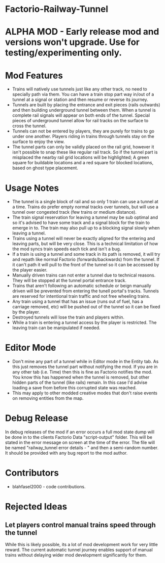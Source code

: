 # Factorio-Railway-Tunnel

ALPHA MOD - Early release mod and versions won't upgrade. Use for testing/experimenting only.
==============================


Mod Features
===========

- Trains will natively use tunnels just like any other track, no need to specially path via them. You can have a train stop part way in/out of a tunnel at a signal or station and then resume or reverse its journey.
- Tunnels are built by placing the entrance and exit pieces (rails outwards) and then building underground tunnel between them. When a tunnel is complete rail signals will appear on both ends of the tunnel. Special pieces of underground tunnel allow for rail tracks on the surface to cross the tunnel.
- Tunnels can not be entered by players, they are purely for trains to go under one another. Players riding in trains through tunnels stay on the surface to enjoy the view.
- The tunnel parts can only be validly placed on the rail grid, however it isn't possible to snap these like regular rail track. So if the tunnel part is misplaced the nearby rail grid locations will be highlighted; A green square for buildable locations and a red square for blocked locations, based on ghost type placement.


Usage Notes
===============

- The tunnel is a single block of rail and so only 1 train can use a tunnel at a time. Trains do prefer empty normal tracks over tunnels, but will use a tunnel over congested track (few trains or medium distance).
- The train signal reservation for leaving a tunnel may be sub optimal and so it's advised to have some track and a signal block for the train to emerge in to. The train may also pull up to a blocking signal slowly when leaving a tunnel.
- Trains using a tunnel will never be exactly aligned for the entering and leaving parts, but will be very close. This is a technical limitation of how the mod syncs train speeds each tick and isn't a bug.
- If a train is using a tunnel and some track in its path is removed, it will try and repath like normal Factorio (forwards/backwards) from the tunnel. If it can't path it will pull to the front of the tunnel so it can be accessed by the player easier.
- Manually driven trains can not enter a tunnel due to technical reasons. They will be stopped at the tunnel portal entrance track.
- Trains that aren't following an automatic schedule or beign manually driven will be prevented from entering the tunell portal's tracks. Tunnels are reserved for intentional train traffic and not free wheeling trains.
- Any train using a tunnel that has an issue (runs out of fuel, has a carriage removed, etc) will be pushed out of the tunnel so it can be fixed by the player.
- Destroyed tunnels will lose the train and players within.
- While a train is entering a tunnel access by the player is restricted. The leaving train can be manipulated if needed.


Editor Mode
===============

- Don't mine any part of a tunnel while in Editor mode in the Entity tab. As this just removes the tunnel part without notifying the mod. If you are in any other tab (i.e. Time) then this is fine as Factorio notifies the mod. You know this has happened when the tunnel is removed, but other hidden parts of the tunnel (like rails) remain. In this case I'd advise loading a save from before this corrupted state was reached.
- This may apply to other modded creative modes that don't raise events on removing entities from the map.


Debug Release
==============

In debug releases of the mod if an error occurs a full mod state dump will be done in to the clients Factorio Data "script-output" folder. This will be stated in the error message on screen at the time of the error. The file will be named "railway_tunnel error details - " and then a semi-random number. It should be provided with any bug report to the mod author.


Contributors
===============

- blahfasel2000 - code contributions.


Rejected Ideas
===============

Let players control manual trains speed through the tunnel
---------------
While this is likely possible, its a lot of mod development work for very little reward. The current automatic tunnel journey enables support of manual trains without delaying wider mod development significantly for them.